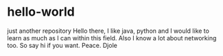 # hello-world
just another repository
Hello there, I like java, python and I would like to learn as much as I can within this field. Also I know a lot about networking too. So say hi if you want. Peace.
Djole

